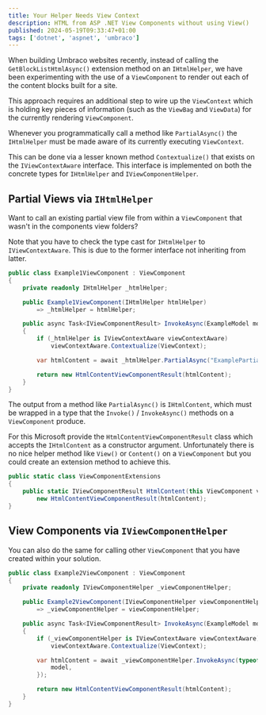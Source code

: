 ```yaml
---
title: Your Helper Needs View Context
description: HTML from ASP .NET View Components without using View()
published: 2024-05-19T09:33:47+01:00
tags: ['dotnet', 'aspnet', 'umbraco']
---
```


When building Umbraco websites recently, instead of calling the `GetBlockListHtmlAsync()` extension method on an `IHtmlHelper`, we have been experimenting with the use of a `ViewComponent` to render out each of the content blocks built for a site.

This approach requires an additional step to wire up the `ViewContext` which is holding key pieces of information (such as the `ViewBag` and `ViewData`) for the currently rendering `ViewComponent`.

Whenever you programmatically call a method like `PartialAsync()` the `IHtmlHelper` must be made aware of its currently executing `ViewContext`.

This can be done via a lesser known method `Contextualize()` that exists on the `IViewContextAware` interface. This interface is implemented on both the concrete types for `IHtmlHelper` and `IViewComponentHelper`.

## Partial Views via `IHtmlHelper`

Want to call an existing partial view file from within a `ViewComponent` that wasn't in the components view folders?

Note that you have to check the type cast for `IHtmlHelper` to `IViewContextAware`. This is due to the former interface not inheriting from latter.


```csharp
public class Example1ViewComponent : ViewComponent
{
    private readonly IHtmlHelper _htmlHelper;

    public Example1ViewComponent(IHtmlHelper htmlHelper)
        => _htmlHelper = htmlHelper;

    public async Task<IViewComponentResult> InvokeAsync(ExampleModel model)
    {
        if (_htmlHelper is IViewContextAware viewContextAware)
            viewContextAware.Contextualize(ViewContext);

        var htmlContent = await _htmlHelper.PartialAsync("ExamplePartial.cshtml", model);

        return new HtmlContentViewComponentResult(htmlContent);
    }
}
```

The output from a method like `PartialAsync()` is `IHtmlContent`, which must be wrapped in a type that the `Invoke()` / `InvokeAsync()` methods on a `ViewComponent` produce.

For this Microsoft provide the `HtmlContentViewComponentResult` class which accepts the `IHtmlContent` as a constructor argument. Unfortunately there is no nice helper method like `View()` or `Content()` on a `ViewComponent` but you could create an extension method to achieve this.

```csharp
public static class ViewComponentExtensions
{
    public static IViewComponentResult HtmlContent(this ViewComponent viewComponent, IHtmlContent htmlContent) =>
        new HtmlContentViewComponentResult(htmlContent);
}
```

## View Components via  `IViewComponentHelper`

You can also do the same for calling other `ViewComponent` that you have created within your solution.

```csharp
public class Example2ViewComponent : ViewComponent
{
    private readonly IViewComponentHelper _viewComponentHelper;

    public Example2ViewComponent(IViewComponentHelper viewComponentHelper)
        => _viewComponentHelper = viewComponentHelper;

    public async Task<IViewComponentResult> InvokeAsync(ExampleModel model)
    {
        if (_viewComponentHelper is IViewContextAware viewContextAware)
            viewContextAware.Contextualize(ViewContext);

        var htmlContent = await _viewComponentHelper.InvokeAsync(typeof(Example1ViewComponent), new {
            model,
        });

        return new HtmlContentViewComponentResult(htmlContent);
    }
}
```